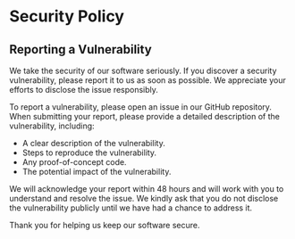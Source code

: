 # Security Policy

## Reporting a Vulnerability

We take the security of our software seriously. If you discover a security vulnerability, please report it to us as soon as possible. We appreciate your efforts to disclose the issue responsibly.

To report a vulnerability, please open an issue in our GitHub repository. When submitting your report, please provide a detailed description of the vulnerability, including:

*   A clear description of the vulnerability.
*   Steps to reproduce the vulnerability.
*   Any proof-of-concept code.
*   The potential impact of the vulnerability.

We will acknowledge your report within 48 hours and will work with you to understand and resolve the issue. We kindly ask that you do not disclose the vulnerability publicly until we have had a chance to address it.

Thank you for helping us keep our software secure.
